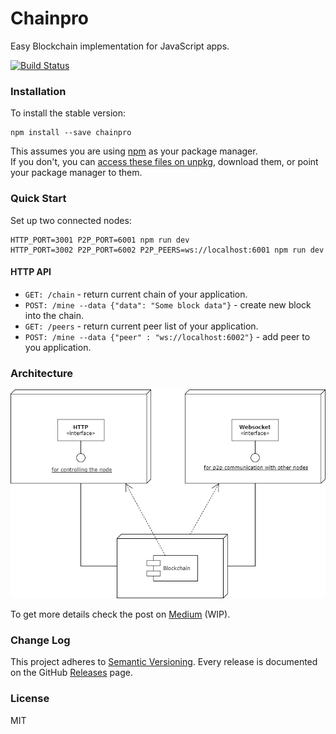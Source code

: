 Chainpro
========
Easy Blockchain implementation for JavaScript apps.
  
[![Build Status](https://travis-ci.org/stremann/chainpro.svg?branch=master)](https://travis-ci.org/stremann/chainpro)

### Installation

To install the stable version:

```
npm install --save chainpro
```

This assumes you are using [npm](https://www.npmjs.com/) as your package manager.  
If you don't, you can [access these files on unpkg](https://unpkg.com/chainpro/), download them, or point your package manager to them.

### Quick Start

Set up two connected nodes:

```
HTTP_PORT=3001 P2P_PORT=6001 npm run dev
HTTP_PORT=3002 P2P_PORT=6002 P2P_PEERS=ws://localhost:6001 npm run dev
```

#### HTTP API

- `GET: /chain` -  return current chain of your application.
- `POST: /mine --data {"data": "Some block data"}` -  create new block into the chain.
- `GET: /peers` -  return current peer list of your application.
- `POST: /mine --data {"peer" : "ws://localhost:6002"}` -  add peer to you application.

### Architecture

![Architecture](Chainpro.png)

To get more details check the post on [Medium](https://) (WIP).

### Change Log

This project adheres to [Semantic Versioning](http://semver.org/).
Every release is documented on the GitHub [Releases](https://github.com/stremann/chainpro/releases) page.

### License

MIT